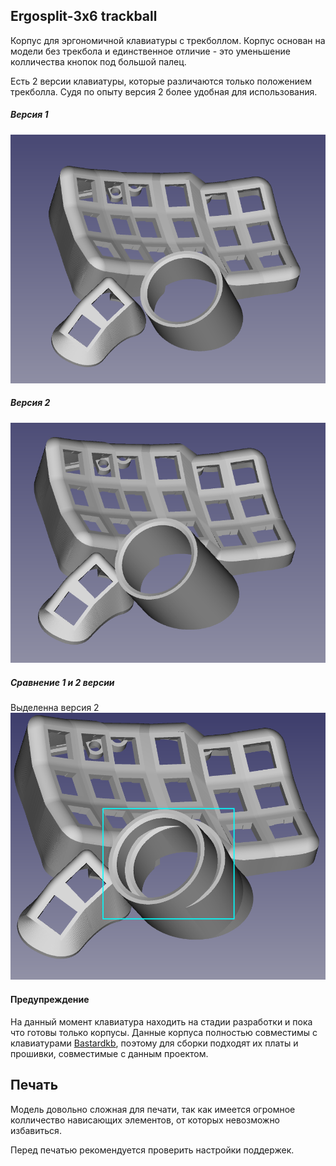 ##  Ergosplit-3x6 trackball
Корпус для эргономичной клавиатуры с трекболлом. Корпус основан на модели без трекбола и единственное отличие - это уменьшение колличества кнопок под большой палец. 

Есть 2 версии клавиатуры, которые различаются только положением трекболла. Судя по опыту версия 2 более удобная для использования.
##### Версия 1
![](img/2023-09-04_11-38.png)
##### Версия 2
![](img/2023-09-04_11-39.png)
##### Сравнение 1 и 2 версии
Выделенна версия 2
![](img/2023-09-04_11-39_1.png)
#### Предупреждение
На данный момент клавиатура находить на стадии разработки и пока что готовы только корпусы. Данные корпуса полностью совместимы с клавиатурами [Bastardkb](https://github.com/Bastardkb), поэтому для сборки подходят их платы и прошивки, совместимые с данным проектом.
## Печать
Модель довольно сложная для печати, так как имеется огромное колличество нависающих элементов, от которых невозможно избавиться.

Перед печатью рекомендуется проверить настройки поддержек.
